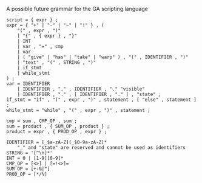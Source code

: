 ﻿A possible future grammar for the GA scripting language

    script = { expr } ;
    expr = { "+" | "-" | "~" | "!" } , (
        "(" , expr , ")"
        | "{" , { expr } , "}"
        | INT
        | var , "=" , cmp
        | var
        | ( "give" | "has" | "take" | "warp" ) , "(" , IDENTIFIER , ")"
        | "text" , "(" , STRING , ")"
        | if_stmt
        | while_stmt
    ) ;
    var = IDENTIFIER
        | IDENTIFIER , "." , IDENTIFIER , "." "visible"
        | IDENTIFIER , "." , [ IDENTIFIER , "." ] , "state" ;
    if_stmt = "if" , "(" , expr , ")" , statement , [ "else" , statement ] ;
    while_stmt = "while" , "(" , expr , ")" , statement ;
    
    cmp = sum , CMP_OP , sum ;
    sum = product , { SUM_OP , product } ;
    product = expr , { PROD_OP , expr } ;
        
    IDENTIFIER = [_$a-zA-Z][_$0-9a-zA-Z]*
        "_" and "state" are reserved and cannot be used as identifiers
    STRING = '[^\n]*'
    INT = 0 | [1-9][0-9]*
    CMP_OP = [<>] | [=!<>]=
    SUM_OP = [+-&|^]
    PROD_OP = [*/%]